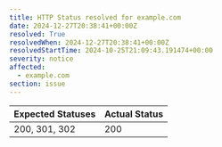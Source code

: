 ```yaml
---
title: HTTP Status resolved for example.com
date: 2024-12-27T20:38:41+00:00Z
resolved: True
resolvedWhen: 2024-12-27T20:38:41+00:00Z
resolvedStartTime: 2024-10-25T21:09:43.191474+00:00
severity: notice
affected:
  - example.com
section: issue
---
```


| Expected Statuses | Actual Status  |
|-------------------|----------------|
| 200, 301, 302 | 200 |
